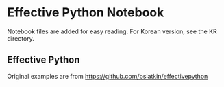 # Effective Python Notebook
Notebook files are added for easy reading. 
For Korean version, see the KR directory.

## Effective Python

Original examples are from https://github.com/bslatkin/effectivepython
